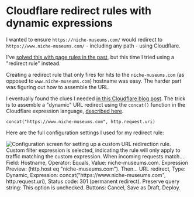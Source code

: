 # Cloudflare redirect rules with dynamic expressions

I wanted to ensure `https://niche-museums.com/` would redirect to `https://www.niche-museums.com/` - including any path - using Cloudflare.

I've [solved this with page rules in the past](https://til.simonwillison.net/cloudflare/redirect-whole-domain), but this time I tried using a "redirect rule" instead.

Creating a redirect rule that only fires for hits to the `niche-museums.com` (as opposed to `www.niche-museums.com`) hostname was easy. The harder part was figuring out how to assemble the URL.

I eventually found the clues I needed [in this Cloudflare blog post](https://blog.cloudflare.com/dynamic-redirect-rules). The trick is to assemble a "dynamic" URL redirect using the `concat()` function in the Cloudflare expression language, [described here](https://developers.cloudflare.com/ruleset-engine/rules-language/functions/#transformation-functions).

    concat("https://www.niche-museums.com", http.request.uri)

Here are the full configuration settings I used for my redirect rule:

![Configuration screen for setting up a custom URL redirection rule. Custom filter expression is selected, indicating the rule will only apply to traffic matching the custom expression. When incoming requests match... Field: Hostname, Operator: Equals, Value: niche-museums.com. Expression Preview: (http.host eq "niche-museums.com"). Then... URL redirect, Type: Dynamic, Expression: concat("https://www.niche-museums.com", http.request.uri), Status code: 301 (permanent redirect). Preserve query string: This option is unchecked. Buttons: Cancel, Save as Draft, Deploy.](https://static.simonwillison.net/static/2024/cloudflare-redirect-rule.jpg)
